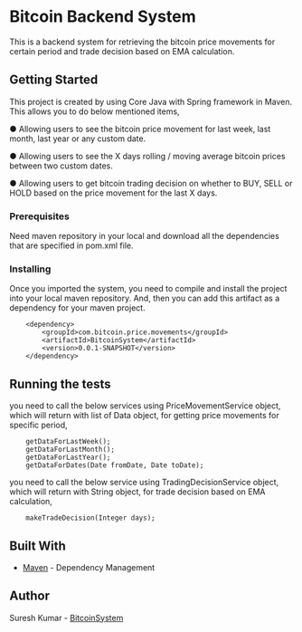 # Bitcoin Backend System

This is a backend system for retrieving the bitcoin price movements for certain period and trade decision based on EMA calculation. 

## Getting Started

This project is created by using Core Java with Spring framework in Maven. This allows you to do below mentioned items,

● Allowing users to see the bitcoin price movement for last week, last month, last year or any
custom date.

● Allowing users to see the X days rolling / moving average bitcoin prices between two custom
dates.

● Allowing users to get bitcoin trading decision on whether to BUY, SELL or HOLD based on the
price movement for the last X days.

### Prerequisites

Need maven repository in your local and download all the dependencies that are specified in pom.xml file.

### Installing

Once you imported the system, you need to compile and install the project into your local maven repository. And, then you can add this artifact as a dependency for your maven project.

		<dependency>
			<groupId>com.bitcoin.price.movements</groupId>
			<artifactId>BitcoinSystem</artifactId>
			<version>0.0.1-SNAPSHOT</version>
		</dependency>

## Running the tests
		
you need to call the below services using PriceMovementService object, which will return with list of Data object, for getting price movements for specific period,

		getDataForLastWeek();
		getDataForLastMonth();
		getDataForLastYear();
		getDataForDates(Date fromDate, Date toDate);
		
you need to call the below service using TradingDecisionService object, which will return with String object, for trade decision based on EMA calculation,

		makeTradeDecision(Integer days);

## Built With
* [Maven](https://maven.apache.org/) - Dependency Management

## Author

Suresh Kumar - [BitcoinSystem](https://github.com/sureshkumara88/BitcoinBackendSystem.git)


